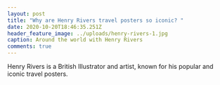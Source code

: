 ```yaml
---
layout: post
title: "Why are Henry Rivers travel posters so iconic? "
date: 2020-10-20T18:46:35.251Z
header_feature_image: ../uploads/henry-rivers-1.jpg
caption: Around the world with Henry Rivers
comments: true
---
```

Henry Rivers is a British Illustrator and artist, known for his popular and iconic travel posters.